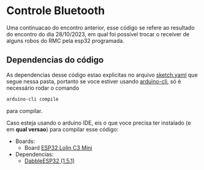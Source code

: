 # Controle Bluetooth

Uma continuacao do encontro anterior, esse código se refere ao resultado do encontro do dia 28/10/2023, em qual foi possível trocar o receiver de alguns robos do RMC pela esp32 programada.

## Dependencias do código

As dependencias desse código estao explicitas no arquivo [sketch.yaml](https://github.com/Grupo-SEMEAR-USP/geleia-misc/blob/main/controle-bluetooth/sketch.yaml) que segue nessa pasta, portanto se voce estiver usando [arduino-cli](https://arduino.github.io/arduino-cli/), só é necessário rodar o comando
```bash
arduino-cli compile
```
para compilar.

Caso esteja usando o arduino IDE, eis o que voce precisa ter instalado (e em **qual versao**) para compilar esse código:
- Boards:
    - Board [ESP32 Lolin C3 Mini](https://docs.espressif.com/projects/arduino-esp32/en/latest/installing.html)
- Dependencias:
    - [DabbleESP32 (1.5.1)](https://www.arduino.cc/reference/en/libraries/dabbleesp32/)
